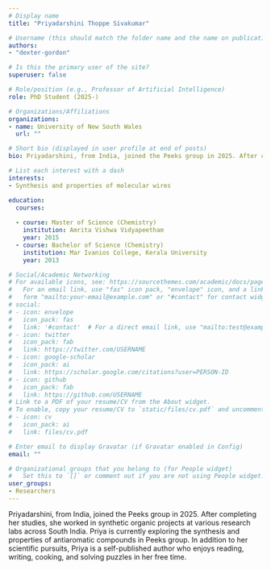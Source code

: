 ```yaml
---
# Display name
title: "Priyadarshini Thoppe Sivakumar"

# Username (this should match the folder name and the name on publications)
authors:
- "dexter-gordon"

# Is this the primary user of the site?
superuser: false

# Role/position (e.g., Professor of Artificial Intelligence)
role: PhD Student (2025-)

# Organizations/Affiliations
organizations:
- name: University of New South Wales
  url: ""

# Short bio (displayed in user profile at end of posts)
bio: Priyadarshini, from India, joined the Peeks group in 2025. After completing her studies, she worked in synthetic organic projects at various research labs across South India. Priya is currently exploring the synthesis and properties of antiaromatic compounds in Peeks group. In addition to her scientific pursuits, Priya is a self-published author who enjoys reading, writing, cooking, and solving puzzles in her free time.

# List each interest with a dash
interests:
- Synthesis and properties of molecular wires

education:
  courses:
  
  - course: Master of Science (Chemistry)
    institution: Amrita Vishwa Vidyapeetham
    year: 2015
  - course: Bachelor of Science (Chemistry)
    institution: Mar Ivanios College, Kerala University
    year: 2013

# Social/Academic Networking
# For available icons, see: https://sourcethemes.com/academic/docs/page-builder/#icons
#   For an email link, use "fas" icon pack, "envelope" icon, and a link in the
#   form "mailto:your-email@example.com" or "#contact" for contact widget.
# social:
# - icon: envelope
#   icon_pack: fas
#   link: '#contact'  # For a direct email link, use "mailto:test@example.org".
# - icon: twitter
#   icon_pack: fab
#   link: https://twitter.com/USERNAME
# - icon: google-scholar
#   icon_pack: ai
#   link: https://scholar.google.com/citations?user=PERSON-ID
# - icon: github
#   icon_pack: fab
#   link: https://github.com/USERNAME
# Link to a PDF of your resume/CV from the About widget.
# To enable, copy your resume/CV to `static/files/cv.pdf` and uncomment the lines below.
# - icon: cv
#   icon_pack: ai
#   link: files/cv.pdf

# Enter email to display Gravatar (if Gravatar enabled in Config)
email: ""

# Organizational groups that you belong to (for People widget)
#   Set this to `[]` or comment out if you are not using People widget.
user_groups:
- Researchers
---
```

Priyadarshini, from India, joined the Peeks group in 2025. After completing her studies, she worked in synthetic organic projects at various research labs across South India. Priya is currently exploring the synthesis and properties of antiaromatic compounds in Peeks group. In addition to her scientific pursuits, Priya is a self-published author who enjoys reading, writing, cooking, and solving puzzles in her free time.